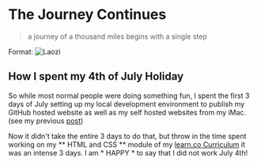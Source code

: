 # The Journey Continues
> a journey of a thousand miles begins with a single step

Format: ![Laozi](https://churchwerks.github.io/blob/master/img/DaodeTianzun.jpg)

## How I spent my 4th of July Holiday

So while most normal people were doing something fun, I spent the first 3 days of July setting up my local development environment to publish my GitHub hosted website as well as my self hosted websites from my iMac. (see my previous  [post](http://chitownblogger.com/2017/07/03/riyadh_blog/))

Now it didn't take the entire 3 days to do that, but throw in the time spent working on my ** HTML and CSS ** module of my
[learn.co Curriculum](https://learn.co/tracks/full-stack-web-dev-with-react/html-and-css/site-publishing/) it was an intense 3 days. I am * HAPPY * to say that I did not work July 4th!
